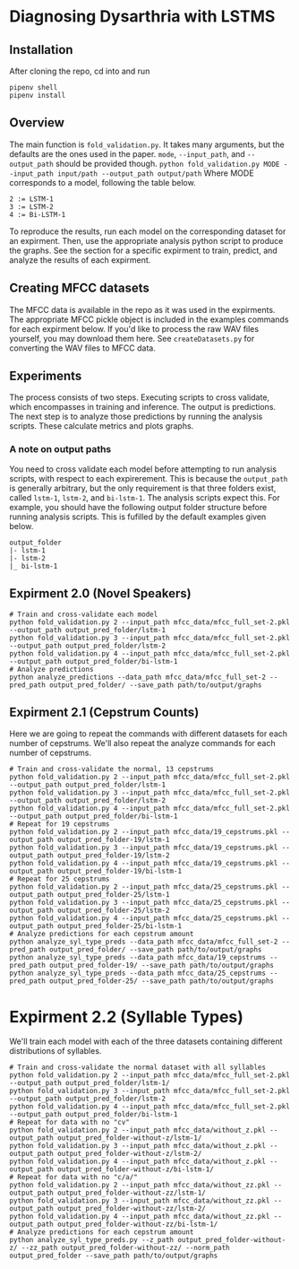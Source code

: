 # Diagnosing Dysarthria with LSTMS

## Installation
After cloning the repo, cd into and run
```
pipenv shell
pipenv install
```

## Overview
The main function is `fold_validation.py`. It takes many arguments, but the defaults are the ones used in the paper. `mode`, `--input_path`, and `--output_path` should be provided though. 
`python fold_validation.py MODE --input_path input/path --output_path output/path`
Where MODE corresponds to a model, following the table below. 
```
2 := LSTM-1
3 := LSTM-2
4 := Bi-LSTM-1
```

To reproduce the results, run each model on the corresponding dataset for an expirment. Then, use the appropriate analysis python script to produce the graphs. See the section for a specific expirment to train, predict, and analyze the results of each expirment.

## Creating MFCC datasets
The MFCC data is available in the repo as it was used in the expirments. The appropriate MFCC pickle object is included in the examples commands for each expirment below. If you'd like to process the raw WAV files yourself, you may download them here. See `createDatasets.py` for converting the WAV files to MFCC data.

## Experiments
The process consists of two steps. Executing scripts to cross validate, which encompasses in training and inference. The output is predictions. The next step is to analyze those predictions by running the analysis scripts. These calculate metrics and plots graphs. 

### A note on output paths
You need to cross validate each model before attempting to run analysis scripts, with respect to each expirerement. This is because the `output_path` is generally arbitrary, but the only requirement is that three folders exist, called `lstm-1`, `lstm-2`, and `bi-lstm-1`. The analysis scripts expect this. For example, you should have the following output folder structure before running analysis scripts. This is fufilled by the default examples given below. 
```
output_folder
|- lstm-1
|- lstm-2
|_ bi-lstm-1
```
## Expirment 2.0 (Novel Speakers)
```
# Train and cross-validate each model
python fold_validation.py 2 --input_path mfcc_data/mfcc_full_set-2.pkl --output_path output_pred_folder/lstm-1
python fold_validation.py 3 --input_path mfcc_data/mfcc_full_set-2.pkl --output_path output_pred_folder/lstm-2
python fold_validation.py 4 --input_path mfcc_data/mfcc_full_set-2.pkl --output_path output_pred_folder/bi-lstm-1
# Analyze predictions
python analyze_predictions --data_path mfcc_data/mfcc_full_set-2 --pred_path output_pred_folder/ --save_path path/to/output/graphs
```

## Expirment 2.1 (Cepstrum Counts)
Here we are going to repeat the commands with different datasets for each number of cepstrums. We'll also repeat the analyze commands for each number of cepstrums.
```
# Train and cross-validate the normal, 13 cepstrums
python fold_validation.py 2 --input_path mfcc_data/mfcc_full_set-2.pkl --output_path output_pred_folder/lstm-1
python fold_validation.py 3 --input_path mfcc_data/mfcc_full_set-2.pkl --output_path output_pred_folder/lstm-2
python fold_validation.py 4 --input_path mfcc_data/mfcc_full_set-2.pkl --output_path output_pred_folder/bi-lstm-1
# Repeat for 19 cepstrums
python fold_validation.py 2 --input_path mfcc_data/19_cepstrums.pkl --output_path output_pred_folder-19/lstm-1
python fold_validation.py 3 --input_path mfcc_data/19_cepstrums.pkl --output_path output_pred_folder-19/lstm-2
python fold_validation.py 4 --input_path mfcc_data/19_cepstrums.pkl --output_path output_pred_folder-19/bi-lstm-1
# Repeat for 25 cepstrums
python fold_validation.py 2 --input_path mfcc_data/25_cepstrums.pkl --output_path output_pred_folder-25/lstm-1
python fold_validation.py 3 --input_path mfcc_data/25_cepstrums.pkl --output_path output_pred_folder-25/lstm-2
python fold_validation.py 4 --input_path mfcc_data/25_cepstrums.pkl --output_path output_pred_folder-25/bi-lstm-1
# Analyze predictions for each cepstrum amount
python analyze_syl_type_preds --data_path mfcc_data/mfcc_full_set-2 --pred_path output_pred_folder/ --save_path path/to/output/graphs
python analyze_syl_type_preds --data_path mfcc_data/19_cepstrums --pred_path output_pred_folder-19/ --save_path path/to/output/graphs
python analyze_syl_type_preds --data_path mfcc_data/25_cepstrums --pred_path output_pred_folder-25/ --save_path path/to/output/graphs
```

# Expirment 2.2 (Syllable Types)
We'll train each model with each of the three datasets containing different distributions of syllables.
```
# Train and cross-validate the normal dataset with all syllables
python fold_validation.py 2 --input_path mfcc_data/mfcc_full_set-2.pkl --output_path output_pred_folder/lstm-1/
python fold_validation.py 3 --input_path mfcc_data/mfcc_full_set-2.pkl --output_path output_pred_folder/lstm-2
python fold_validation.py 4 --input_path mfcc_data/mfcc_full_set-2.pkl --output_path output_pred_folder/bi-lstm-1
# Repeat for data with no "cv" 
python fold_validation.py 2 --input_path mfcc_data/without_z.pkl --output_path output_pred_folder-without-z/lstm-1/
python fold_validation.py 3 --input_path mfcc_data/without_z.pkl --output_path output_pred_folder-without-z/lstm-2/
python fold_validation.py 4 --input_path mfcc_data/without_z.pkl --output_path output_pred_folder-without-z/bi-lstm-1/
# Repeat for data with no "c/a/"
python fold_validation.py 2 --input_path mfcc_data/without_zz.pkl --output_path output_pred_folder-without-zz/lstm-1/
python fold_validation.py 3 --input_path mfcc_data/without_zz.pkl --output_path output_pred_folder-without-zz/lstm-2/
python fold_validation.py 4 --input_path mfcc_data/without_zz.pkl --output_path output_pred_folder-without-zz/bi-lstm-1/
# Analyze predictions for each cepstrum amount
python analyze_syl_type_preds.py --z_path output_pred_folder-without-z/ --zz_path output_pred_folder-without-zz/ --norm_path output_pred_folder --save_path path/to/output/graphs
```
